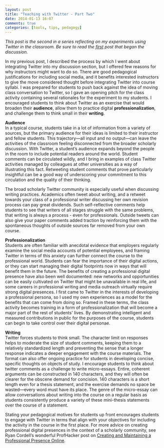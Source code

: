 ```yaml
---
layout: post
title: "Teaching with Twitter - Part Two"
date: 2014-01-13 16:07
comments: true
categories: [tools, tips, pedagogy]
---
```

<em>This post is the second in a series reflecting on my experiments using Twitter in the classroom. Be sure to read the <a href="{{ root_url }}/blog/2013/11/02/twitter-1/">first</a> post that began the discussion.</em>

In my previous post, I described the process by which I went about integrating Twitter into my discussion section, but I offered few reasons for why instructors might want to do so. There are good pedagogical justifications for including social media, and it benefits interested instructors to give the move considered thought before integrating Twitter into course syllabi. I was prepared for students to push back against the idea of moving class conversation to Twitter, so I gave an opening pitch for the class activity containing several rationales for the experiment to my students. I encouraged students to think about Twitter as an exercise that would broaden their **audience**, allow them to practice digital **professionalization**, and challenge them to think small in their **writing**.  

**Audience**  
In a typical course, students take in a lot of information from a variety of sources, but the primary audience for their ideas is limited to their instructor and fellow students. This trajectory—all input and no output—can leave the activities of the classroom feeling disconnected from the broader scholarly discussion. With Twitter, a student’s audience expands beyond the people in the room to include potential readers around the world. Student comments can be circulated wildly, and I bring in examples of class Twitter activities managed by colleagues at other universities as a way of illustrating this fact. Retweeting student comments that prove particularly insightful can be a good way of underscoring your commitment to this circulation and the quality of their thinking.   

The broad scholarly Twitter community is especially useful when discussing writing practices. Academics often tweet about writing, and a retweet towards your class of a professional writer discussing her own revision process can pay great dividends. Such self-reflective comments help students to see that writers of all stages struggle with the same problems, that writing is always a process - even for professionals. Outside tweets can also give your paper comments added traction by reinforcing them with the spontaneous thoughts of outside sources far removed from your own course.  

**Professionalization**  
Students are often familiar with anecdotal evidence that employers regularly examine the social media accounts of potential employees, and framing Twitter in terms of this anxiety can further connect the course to the professional world. Students can fear the importance of their digital actions, or they can start managing their digital footprints now in ways that will benefit them in the future. The benefits of creating a professional digital presence have also been well documented: new networks and opportunities can be easily cultivated on Twitter that might be unavailable in real life, and some careers in professional writing and media outreach virtually require strong digital presences. I first came to Twitter in the interests of developing a professional persona, so I used my own experiences as a model for the benefits that can come from doing so. Framed in these terms, the class activity becomes training in a form of professionalization that will become a major part of the rest of students' lives. By demonstrating intelligent and measured contributions in public for the purposes of the course, students can begin to take control over their digital personae.  

**Writing**  
Twitter forces students to think small. The character limit on responses helps to moderate the size of student comments, keeping them to a relatively standardized length and preventing the sense that a longer response indicates a deeper engagement with the course materials. The format can also offer ongoing practice for students in developing concise, specific thoughts on objects of study. I encourage students to think about twitter comments as a challenge to write micro-essays. Entire, coherent arguments can be constructed in 140 characters, and they will often be clearer for the obscene demand for concision. 140 characters is a short length even for a thesis statement, and the exercise demands no space be wasted—every word must have its place. The genre of the micro-essay can allow conversations about writing into the course on a regular basis as students consistently produce a variety of these mini-thesis statements over the course of a statement.

Stating your pedagogical motives for students up front encourages students to engage with Twitter in terms that align with your objectives for including the activity in the course in the first place. For more advice on creating professional digital presences in the context of a scholarly community, see Ryan Cordell’s wonderful ProfHacker post on <a href="https://chronicle.com/blogs/profhacker/creating-and-maintaining-a-professional-presence-online-a-roundup-and-reflection/43030">Creating and Maintaining a Professional Presence Online</a>.  

